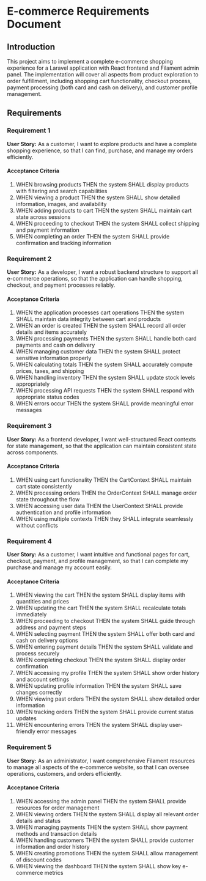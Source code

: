 # E-commerce Requirements Document

## Introduction

This project aims to implement a complete e-commerce shopping experience for a Laravel application with React frontend and Filament admin panel. The implementation will cover all aspects from product exploration to order fulfillment, including shopping cart functionality, checkout process, payment processing (both card and cash on delivery), and customer profile management.

## Requirements

### Requirement 1

**User Story:** As a customer, I want to explore products and have a complete shopping experience, so that I can find, purchase, and manage my orders efficiently.

#### Acceptance Criteria

1. WHEN browsing products THEN the system SHALL display products with filtering and search capabilities
2. WHEN viewing a product THEN the system SHALL show detailed information, images, and availability
3. WHEN adding products to cart THEN the system SHALL maintain cart state across sessions
4. WHEN proceeding to checkout THEN the system SHALL collect shipping and payment information
5. WHEN completing an order THEN the system SHALL provide confirmation and tracking information

### Requirement 2

**User Story:** As a developer, I want a robust backend structure to support all e-commerce operations, so that the application can handle shopping, checkout, and payment processes reliably.

#### Acceptance Criteria

1. WHEN the application processes cart operations THEN the system SHALL maintain data integrity between cart and products
2. WHEN an order is created THEN the system SHALL record all order details and items accurately
3. WHEN processing payments THEN the system SHALL handle both card payments and cash on delivery
4. WHEN managing customer data THEN the system SHALL protect sensitive information properly
5. WHEN calculating totals THEN the system SHALL accurately compute prices, taxes, and shipping
6. WHEN handling inventory THEN the system SHALL update stock levels appropriately
7. WHEN processing API requests THEN the system SHALL respond with appropriate status codes
8. WHEN errors occur THEN the system SHALL provide meaningful error messages

### Requirement 3

**User Story:** As a frontend developer, I want well-structured React contexts for state management, so that the application can maintain consistent state across components.

#### Acceptance Criteria

1. WHEN using cart functionality THEN the CartContext SHALL maintain cart state consistently
2. WHEN processing orders THEN the OrderContext SHALL manage order state throughout the flow
3. WHEN accessing user data THEN the UserContext SHALL provide authentication and profile information
4. WHEN using multiple contexts THEN they SHALL integrate seamlessly without conflicts

### Requirement 4

**User Story:** As a customer, I want intuitive and functional pages for cart, checkout, payment, and profile management, so that I can complete my purchase and manage my account easily.

#### Acceptance Criteria

1. WHEN viewing the cart THEN the system SHALL display items with quantities and prices
2. WHEN updating the cart THEN the system SHALL recalculate totals immediately
3. WHEN proceeding to checkout THEN the system SHALL guide through address and payment steps
4. WHEN selecting payment THEN the system SHALL offer both card and cash on delivery options
5. WHEN entering payment details THEN the system SHALL validate and process securely
6. WHEN completing checkout THEN the system SHALL display order confirmation
7. WHEN accessing my profile THEN the system SHALL show order history and account settings
8. WHEN updating profile information THEN the system SHALL save changes correctly
9. WHEN viewing past orders THEN the system SHALL show detailed order information
10. WHEN tracking orders THEN the system SHALL provide current status updates
11. WHEN encountering errors THEN the system SHALL display user-friendly error messages

### Requirement 5

**User Story:** As an administrator, I want comprehensive Filament resources to manage all aspects of the e-commerce website, so that I can oversee operations, customers, and orders efficiently.

#### Acceptance Criteria

1. WHEN accessing the admin panel THEN the system SHALL provide resources for order management
2. WHEN viewing orders THEN the system SHALL display all relevant order details and status
3. WHEN managing payments THEN the system SHALL show payment methods and transaction details
4. WHEN handling customers THEN the system SHALL provide customer information and order history
5. WHEN creating promotions THEN the system SHALL allow management of discount codes
6. WHEN viewing the dashboard THEN the system SHALL show key e-commerce metrics